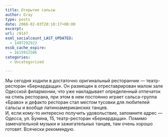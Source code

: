 ```yaml
---
title: Открытие сальсы
author: Gray
type: posts
date: 2008-02-03T20:10:17+00:00
excerpt:
url: /9147
esml_socialcount_LAST_UPDATED:
  - 1497292922
essb_cache_expire:
  - 1615912506
categories:
  - Uncategorized

---
```








Мы сегодня ходили в достаточно оригинальный ресторанчик &#8212; театр-ресторан &#171;Бернардацци&#187;. Он размещен в отреставрирован малом зале Одесской филармонии, что уже накладывает определенный отпечаток на стиль ресторана, при этом в нем постоянно играет сальса-группа &#171;Браво&#187; и дефакто ресторан стал местом тусовки для любителей сальсы и вообще латиноамериканских танцев.  
И, если кому-то интересно получить удовольствие, запомните адрес &#8212; Одесса, ул. Бунина, 15, театр-ресторан &#171;Бернардацци&#187;. Помимо замечательной музыки и зажигательных танцев, там очень хорошо готовят. Всячески рекомендую.
